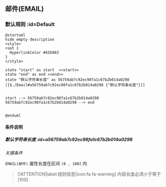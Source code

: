 ## 邮件(EMAIL) <!-- {docsify-ignore-all} -->

   

### 默认规则 :id=Default

```plantuml
@startuml
hide empty description
<style>
root {
  HyperlinkColor #42b983
}
</style>

state "start" as start  <<start>>
state "end" as end <<end>>
state "默认字符串长度" as 56759ab7c92ec98fa1c67b2b014a0298 [[$./Email#a56759ab7c92ec98fa1c67b2b014a0298 {"默认字符串长度"}]]


start --> 56759ab7c92ec98fa1c67b2b014a0298 
56759ab7c92ec98fa1c67b2b014a0298 --> end 


@enduml
```

#### 条件说明

##### 默认字符串长度 :id=a56759ab7c92ec98fa1c67b2b014a0298


*关键条件*


`EMAIL(邮件)` 属性长度在区间 `(0 , 100]` 内

> [!ATTENTION|label:规则信息|icon:fa fa-warning]
> 内容长度必须小于等于[100]







